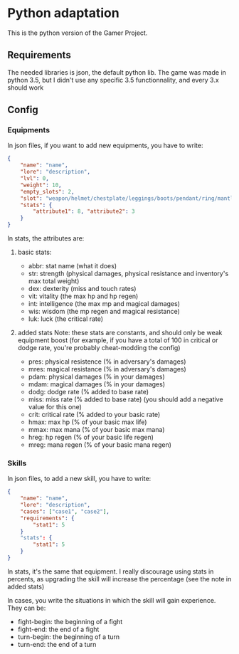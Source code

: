 # Python adaptation

This is the python version of the Gamer Project.

## Requirements
The needed libraries is json, the default python lib.
The game was made in python 3.5, but I didn't use any specific 3.5 functionnality, and every 3.x should work

## Config
### Equipments
In json files, if you want to add new equipments, you have to write:

```json
{
	"name": "name",
	"lore": "description",
	"lvl": 0,
	"weight": 10,
	"empty_slots": 2,
	"slot": "weapon/helmet/chestplate/leggings/boots/pendant/ring/mantle",
	"stats": {
		"attribute1": 8, "attribute2": 3
	}
}
```

In stats, the attributes are:

1. basic stats:
	* abbr: stat name (what it does)
	* str: strength (physical damages, physical resistance and inventory's max total weight)
	* dex: dexterity (miss and touch rates)
	* vit: vitality (the max hp and hp regen)
	* int: intelligence (the max mp and magical damages)
	* wis: wisdom (the mp regen and magical resistance)
	* luk: luck (the critical rate)

2. added stats
	Note: these stats are constants, and should only be weak equipment boost (for example, if you have a total of 100 in critical or dodge rate, you're probably cheat-modding the config)
	* pres: physical resistence (% in adversary's damages)
	* mres: magical resistance (% in adversary's damages)
	* pdam: physical damages (% in your damages)
	* mdam: magical damages (% in your damages)
	* dodg: dodge rate (% added to base rate)
	* miss: miss rate (% added to base rate) (you should add a negative value for this one)
	* crit: critical rate (% added to your basic rate)
	* hmax: max hp (% of your basic max life)
	* mmax: max mana (% of your basic max mana)
	* hreg: hp regen (% of your basic life regen)
	* mreg: mana regen (% of your basic mana regen)

### Skills
In json files, to add a new skill, you have to write:
```json
{
	"name": "name",
	"lore": "description",
	"cases": ["case1", "case2"],
	"requirements": {
		"stat1": 5
	}
	"stats": {
		"stat1": 5
	}
}
```

In stats, it's the same that equipment. I really discourage using stats in percents, as upgrading the skill will increase the percentage (see the note in added stats)

In cases, you write the situations in which the skill will gain experience. They can be:
* fight-begin: the beginning of a fight
* fight-end: the end of a fight
* turn-begin: the beginning of a turn
* turn-end: the end of a turn
